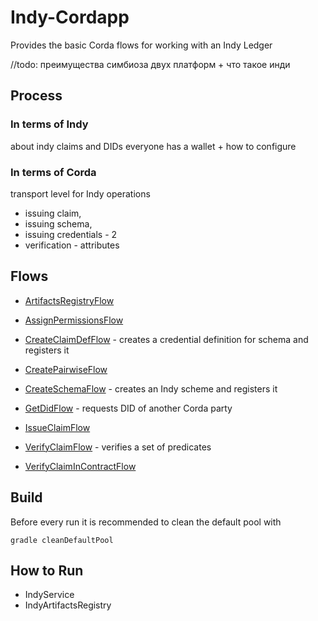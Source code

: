 # Indy-Cordapp

Provides the basic Corda flows for working with an Indy Ledger

//todo: преимущества симбиоза двух платформ + что такое инди

## Process

### In terms of Indy
about indy claims and DIDs
everyone has a wallet + how to configure


### In terms of Corda

transport level for Indy operations
- issuing claim, 
- issuing schema, 
- issuing credentials - 2 
- verification - attributes


## Flows


- [ArtifactsRegistryFlow](com.luxoft.blockchainlab.corda.hyperledger.indy.flow.ArtifactsRegistryFlow)

- [AssignPermissionsFlow](com.luxoft.blockchainlab.corda.hyperledger.indy.flow.AssignPermissionsFlow)

- [CreateClaimDefFlow](com.luxoft.blockchainlab.corda.hyperledger.indy.flow.CreateClaimDefFlow) - creates a credential definition for schema and registers it

- [CreatePairwiseFlow](com.luxoft.blockchainlab.corda.hyperledger.indy.flow.CreatePairwiseFlow)

- [CreateSchemaFlow](com.luxoft.blockchainlab.corda.hyperledger.indy.flow.CreateSchemaFlow) - creates an Indy scheme and registers it

- [GetDidFlow](com.luxoft.blockchainlab.corda.hyperledger.indy.flow.GetDidFlow) -  requests DID of another Corda party

- [IssueClaimFlow](com.luxoft.blockchainlab.corda.hyperledger.indy.flow.IssueClaimFlow)

- [VerifyClaimFlow](com.luxoft.blockchainlab.corda.hyperledger.indy.flow.VerifyClaimFlow) - verifies a set of predicates

- [VerifyClaimInContractFlow](com.luxoft.blockchainlab.corda.hyperledger.indy.flow.VerifyClaimInContractFlow)



## Build

Before every run it is recommended to clean the default pool with 

    gradle cleanDefaultPool
    

## How to Run

- IndyService
- IndyArtifactsRegistry